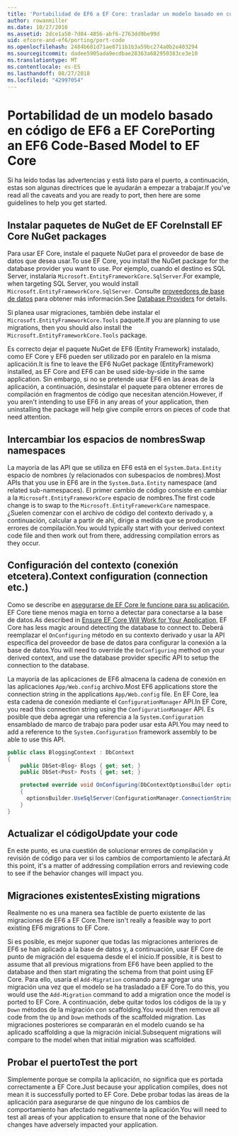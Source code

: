 ```yaml
---
title: 'Portabilidad de EF6 a EF Core: trasladar un modelo basado en código'
author: rowanmiller
ms.date: 10/27/2016
ms.assetid: 2dce1a50-7d84-4856-abf6-2763dd9be99d
uid: efcore-and-ef6/porting/port-code
ms.openlocfilehash: 2484b681d71ae8711b1b3a59bc274a0b2e403294
ms.sourcegitcommit: dadee5905ada9ecdbae28363a682950383ce3e10
ms.translationtype: MT
ms.contentlocale: es-ES
ms.lasthandoff: 08/27/2018
ms.locfileid: "42997054"
---
```

# <a name="porting-an-ef6-code-based-model-to-ef-core"></a><span data-ttu-id="b87f5-102">Portabilidad de un modelo basado en código de EF6 a EF Core</span><span class="sxs-lookup"><span data-stu-id="b87f5-102">Porting an EF6 Code-Based Model to EF Core</span></span>

<span data-ttu-id="b87f5-103">Si ha leído todas las advertencias y está listo para el puerto, a continuación, estas son algunas directrices que le ayudarán a empezar a trabajar.</span><span class="sxs-lookup"><span data-stu-id="b87f5-103">If you've read all the caveats and you are ready to port, then here are some guidelines to help you get started.</span></span>

## <a name="install-ef-core-nuget-packages"></a><span data-ttu-id="b87f5-104">Instalar paquetes de NuGet de EF Core</span><span class="sxs-lookup"><span data-stu-id="b87f5-104">Install EF Core NuGet packages</span></span>

<span data-ttu-id="b87f5-105">Para usar EF Core, instale el paquete NuGet para el proveedor de base de datos que desea usar.</span><span class="sxs-lookup"><span data-stu-id="b87f5-105">To use EF Core, you install the NuGet package for the database provider you want to use.</span></span> <span data-ttu-id="b87f5-106">Por ejemplo, cuando el destino es SQL Server, instalaría `Microsoft.EntityFrameworkCore.SqlServer`.</span><span class="sxs-lookup"><span data-stu-id="b87f5-106">For example, when targeting SQL Server, you would install `Microsoft.EntityFrameworkCore.SqlServer`.</span></span> <span data-ttu-id="b87f5-107">Consulte [proveedores de base de datos](../../core/providers/index.md) para obtener más información.</span><span class="sxs-lookup"><span data-stu-id="b87f5-107">See [Database Providers](../../core/providers/index.md) for details.</span></span>

<span data-ttu-id="b87f5-108">Si planea usar migraciones, también debe instalar el `Microsoft.EntityFrameworkCore.Tools` paquete.</span><span class="sxs-lookup"><span data-stu-id="b87f5-108">If you are planning to use migrations, then you should also install the `Microsoft.EntityFrameworkCore.Tools` package.</span></span>

<span data-ttu-id="b87f5-109">Es correcto dejar el paquete NuGet de EF6 (Entity Framework) instalado, como EF Core y EF6 pueden ser utilizado por en paralelo en la misma aplicación.</span><span class="sxs-lookup"><span data-stu-id="b87f5-109">It is fine to leave the EF6 NuGet package (EntityFramework) installed, as EF Core and EF6 can be used side-by-side in the same application.</span></span> <span data-ttu-id="b87f5-110">Sin embargo, si no se pretende usar EF6 en las áreas de la aplicación, a continuación, desinstalar el paquete para obtener errores de compilación en fragmentos de código que necesitan atención.</span><span class="sxs-lookup"><span data-stu-id="b87f5-110">However, if you aren't intending to use EF6 in any areas of your application, then uninstalling the package will help give compile errors on pieces of code that need attention.</span></span>

## <a name="swap-namespaces"></a><span data-ttu-id="b87f5-111">Intercambiar los espacios de nombres</span><span class="sxs-lookup"><span data-stu-id="b87f5-111">Swap namespaces</span></span>

<span data-ttu-id="b87f5-112">La mayoría de las API que se utiliza en EF6 está en el `System.Data.Entity` espacio de nombres (y relacionados con subespacios de nombres).</span><span class="sxs-lookup"><span data-stu-id="b87f5-112">Most APIs that you use in EF6 are in the `System.Data.Entity` namespace (and related sub-namespaces).</span></span> <span data-ttu-id="b87f5-113">El primer cambio de código consiste en cambiar a la `Microsoft.EntityFrameworkCore` espacio de nombres.</span><span class="sxs-lookup"><span data-stu-id="b87f5-113">The first code change is to swap to the `Microsoft.EntityFrameworkCore` namespace.</span></span> <span data-ttu-id="b87f5-114">¿Suelen comenzar con el archivo de código del contexto derivado y, a continuación, calcular a partir de ahí, dirige a medida que se producen errores de compilación.</span><span class="sxs-lookup"><span data-stu-id="b87f5-114">You would typically start with your derived context code file and then work out from there, addressing compilation errors as they occur.</span></span>

## <a name="context-configuration-connection-etc"></a><span data-ttu-id="b87f5-115">Configuración del contexto (conexión etcetera).</span><span class="sxs-lookup"><span data-stu-id="b87f5-115">Context configuration (connection etc.)</span></span>

<span data-ttu-id="b87f5-116">Como se describe en [asegurarse de EF Core le funcione para su aplicación](ensure-requirements.md), EF Core tiene menos magia en torno a detectar para conectarse a la base de datos.</span><span class="sxs-lookup"><span data-stu-id="b87f5-116">As described in [Ensure EF Core Will Work for Your Application](ensure-requirements.md), EF Core has less magic around detecting the database to connect to.</span></span> <span data-ttu-id="b87f5-117">Deberá reemplazar el `OnConfiguring` método en su contexto derivado y usar la API específica del proveedor de base de datos para configurar la conexión a la base de datos.</span><span class="sxs-lookup"><span data-stu-id="b87f5-117">You will need to override the `OnConfiguring` method on your derived context, and use the database provider specific API to setup the connection to the database.</span></span>

<span data-ttu-id="b87f5-118">La mayoría de las aplicaciones de EF6 almacena la cadena de conexión en las aplicaciones `App/Web.config` archivo.</span><span class="sxs-lookup"><span data-stu-id="b87f5-118">Most EF6 applications store the connection string in the applications `App/Web.config` file.</span></span> <span data-ttu-id="b87f5-119">En EF Core, lea esta cadena de conexión mediante el `ConfigurationManager` API.</span><span class="sxs-lookup"><span data-stu-id="b87f5-119">In EF Core, you read this connection string using the `ConfigurationManager` API.</span></span> <span data-ttu-id="b87f5-120">Es posible que deba agregar una referencia a la `System.Configuration` ensamblado de marco de trabajo para poder usar esta API.</span><span class="sxs-lookup"><span data-stu-id="b87f5-120">You may need to add a reference to the `System.Configuration` framework assembly to be able to use this API.</span></span>

``` csharp
public class BloggingContext : DbContext
{
    public DbSet<Blog> Blogs { get; set; }
    public DbSet<Post> Posts { get; set; }

    protected override void OnConfiguring(DbContextOptionsBuilder optionsBuilder)
    {
      optionsBuilder.UseSqlServer(ConfigurationManager.ConnectionStrings["BloggingDatabase"].ConnectionString);
    }
}
```

## <a name="update-your-code"></a><span data-ttu-id="b87f5-121">Actualizar el código</span><span class="sxs-lookup"><span data-stu-id="b87f5-121">Update your code</span></span>

<span data-ttu-id="b87f5-122">En este punto, es una cuestión de solucionar errores de compilación y revisión de código para ver si los cambios de comportamiento le afectará.</span><span class="sxs-lookup"><span data-stu-id="b87f5-122">At this point, it's a matter of addressing compilation errors and reviewing code to see if the behavior changes will impact you.</span></span>

## <a name="existing-migrations"></a><span data-ttu-id="b87f5-123">Migraciones existentes</span><span class="sxs-lookup"><span data-stu-id="b87f5-123">Existing migrations</span></span>

<span data-ttu-id="b87f5-124">Realmente no es una manera sea factible de puerto existente de las migraciones de EF6 a EF Core.</span><span class="sxs-lookup"><span data-stu-id="b87f5-124">There isn't really a feasible way to port existing EF6 migrations to EF Core.</span></span>

<span data-ttu-id="b87f5-125">Si es posible, es mejor suponer que todas las migraciones anteriores de EF6 se han aplicado a la base de datos y, a continuación, usar EF Core de punto de migración del esquema desde el el inicio.</span><span class="sxs-lookup"><span data-stu-id="b87f5-125">If possible, it is best to assume that all previous migrations from EF6 have been applied to the database and then start migrating the schema from that point using EF Core.</span></span> <span data-ttu-id="b87f5-126">Para ello, usaría el `Add-Migration` comando para agregar una migración una vez que el modelo se ha trasladado a EF Core.</span><span class="sxs-lookup"><span data-stu-id="b87f5-126">To do this, you would use the `Add-Migration` command to add a migration once the model is ported to EF Core.</span></span> <span data-ttu-id="b87f5-127">A continuación, debe quitar todos los códigos de la `Up` y `Down` métodos de la migración con scaffolding.</span><span class="sxs-lookup"><span data-stu-id="b87f5-127">You would then remove all code from the `Up` and `Down` methods of the scaffolded migration.</span></span> <span data-ttu-id="b87f5-128">Las migraciones posteriores se compararán en el modelo cuando se ha aplicado scaffolding a que la migración inicial.</span><span class="sxs-lookup"><span data-stu-id="b87f5-128">Subsequent migrations will compare to the model when that initial migration was scaffolded.</span></span>

## <a name="test-the-port"></a><span data-ttu-id="b87f5-129">Probar el puerto</span><span class="sxs-lookup"><span data-stu-id="b87f5-129">Test the port</span></span>

<span data-ttu-id="b87f5-130">Simplemente porque se compila la aplicación, no significa que es portada correctamente a EF Core.</span><span class="sxs-lookup"><span data-stu-id="b87f5-130">Just because your application compiles, does not mean it is successfully ported to EF Core.</span></span> <span data-ttu-id="b87f5-131">Debe probar todas las áreas de la aplicación para asegurarse de que ninguno de los cambios de comportamiento han afectado negativamente la aplicación.</span><span class="sxs-lookup"><span data-stu-id="b87f5-131">You will need to test all areas of your application to ensure that none of the behavior changes have adversely impacted your application.</span></span>
